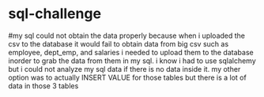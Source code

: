 # sql-challenge
#my sql could not obtain the data properly because when i uploaded the csv to the database it would 
fail to obtain data from big csv such as employee, dept_emp, and salaries
i needed to upload them to the database inorder to grab the data from them in my sql.
i know i had to use sqlalchemy but i could not analyze my sql data if there is no data inside it. 
my other option was to actually INSERT VALUE for those tables but there is a lot of data in those 3 tables
